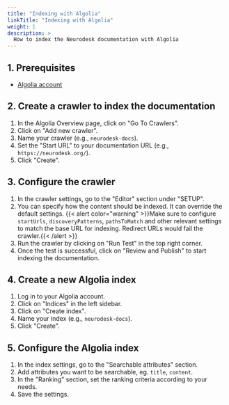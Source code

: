 ```yaml
---
title: "Indexing with Algolia"
linkTitle: "Indexing with Algolia"
weight: 1
description: >
  How to index the Neurodesk documentation with Algolia
---
```


## 1. Prerequisites
- [Algolia account](https://www.algolia.com/)

## 2. Create a crawler to index the documentation
1. In the Algolia Overview page, click on "Go To Crawlers".
2. Click on "Add new crawler".
3. Name your crawler (e.g., `neurodesk-docs`).
4. Set the "Start URL" to your documentation URL (e.g., `https://neurodesk.org/`).
5. Click "Create".

## 3. Configure the crawler
1. In the crawler settings, go to the "Editor" section under "SETUP".
3. You can specify how the content should be indexed. It can override the default settings.
{{< alert color="warning" >}}Make sure to configure `startUrls`, `discoveryPatterns`, `pathsToMatch` and other relevant settings to match the base URL for indexing. Redirect URLs would fail the crawler.{{< /alert >}}
4. Run the crawler by clicking on "Run Test" in the top right corner.
5. Once the test is successful, click on "Review and Publish" to start indexing the documentation.

## 4. Create a new Algolia index
1. Log in to your Algolia account.
2. Click on "Indices" in the left sidebar.
3. Click on "Create index".
4. Name your index (e.g., `neurodesk-docs`).
5. Click "Create".

## 5. Configure the Algolia index
1. In the index settings, go to the "Searchable attributes" section.
2. Add attributes you want to be searchable, eg. `title`, `content`.
3. In the "Ranking" section, set the ranking criteria according to your needs.
4. Save the settings.


